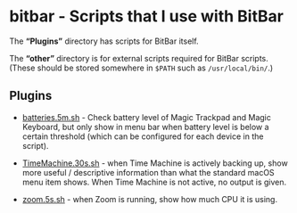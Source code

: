 # bitbar - Scripts that I use with BitBar

The **“Plugins”** directory has scripts for BitBar itself.

The **“other”** directory is for external scripts required for BitBar scripts. (These should be stored somewhere in `$PATH` such as `/usr/local/bin/`.)


## Plugins

- [batteries.5m.sh](https://github.com/tjluoma/bitbar/blob/master/Plugins/batteries.5m.sh) - Check battery level of Magic Trackpad and Magic Keyboard, but only show in menu bar when battery level is below a certain threshold (which can be configured for each device in the script).

- [TimeMachine.30s.sh](https://github.com/tjluoma/bitbar/blob/master/Plugins/TimeMachine.30s.sh) - when Time Machine is actively backing up, show more useful / descriptive information than what the standard macOS menu item shows. When Time Machine is not active, no output is given.

- [zoom.5s.sh](https://github.com/tjluoma/bitbar/blob/master/Plugins/zoom.5s.sh) - when Zoom is running, show how much CPU it is using.


